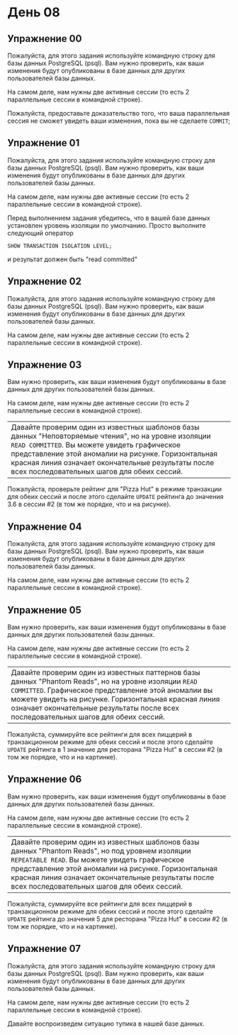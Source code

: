 # День 08

## Упражнение 00 

Пожалуйста, для этого задания используйте командную строку для базы данных PostgreSQL (psql). Вам нужно проверить, как ваши изменения будут опубликованы в базе данных для других пользователей базы данных. 

На самом деле, нам нужны две активные сессии (то есть 2 параллельные сессии в командной строке). 

Пожалуйста, предоставьте доказательство того, что ваша параллельная сессия не сможет увидеть ваши изменения, пока вы не сделаете `COMMIT`;


## Упражнение 01 

Пожалуйста, для этого задания используйте командную строку для базы данных PostgreSQL (psql). Вам нужно проверить, как ваши изменения будут опубликованы в базе данных для других пользователей базы данных. 

На самом деле, нам нужны две активные сессии (то есть 2 параллельные сессии в командной строке). 

Перед выполнением задания убедитесь, что в вашей базе данных установлен уровень изоляции по умолчанию. Просто выполните следующий оператор

`SHOW TRANSACTION ISOLATION LEVEL;`

и результат должен быть "read committed"


## Упражнение 02

Пожалуйста, для этого задания используйте командную строку для базы данных PostgreSQL (psql). Вам нужно проверить, как ваши изменения будут опубликованы в базе данных для других пользователей базы данных. 

На самом деле, нам нужны две активные сессии (то есть 2 параллельные сессии в командной строке).


## Упражнение 03

Вам нужно проверить, как ваши изменения будут опубликованы в базе данных для других пользователей базы данных. 

На самом деле, нам нужны две активные сессии (то есть 2 параллельные сессии в командной строке). 

| | |
| ------ | ------ |
| Давайте проверим один из известных шаблонов базы данных "Неповторяемые чтения", но на уровне изоляции `READ COMMITTED`. Вы можете увидеть графическое представление этой аномалии на рисунке. Горизонтальная красная линия означает окончательные результаты после всех последовательных шагов для обеих сессий. 

Пожалуйста, проверьте рейтинг для "Pizza Hut" в режиме транзакции для обеих сессий и после этого сделайте `UPDATE` рейтинга до значения 3.6 в сессии #2 (в том же порядке, что и на рисунке). 


## Упражнение 04 

Пожалуйста, для этого задания используйте командную строку для базы данных PostgreSQL (psql). Вам нужно проверить, как ваши изменения будут опубликованы в базе данных для других пользователей базы данных. 

На самом деле, нам нужны две активные сессии (то есть 2 параллельные сессии в командной строке).


## Упражнение 05

Вам нужно проверить, как ваши изменения будут опубликованы в базе данных для других пользователей базы данных. 

На самом деле, нам нужны две активные сессии (то есть 2 параллельные сессии в командной строке).

| | |
| ------ | ------ |
| Давайте проверим один из известных паттернов базы данных "Phantom Reads", но на уровне изоляции `READ COMMITTED`. Графическое представление этой аномалии вы можете увидеть на рисунке. Горизонтальная красная линия означает окончательные результаты после всех последовательных шагов для обеих сессий. 

Пожалуйста, суммируйте все рейтинги для всех пиццерий в транзакционном режиме для обеих сессий и после этого сделайте `UPDATE` рейтинга в 1 значение для ресторана "Pizza Hut" в сессии #2 (в том же порядке, что и на картинке). 


## Упражнение 06

Вам нужно проверить, как ваши изменения будут опубликованы в базе данных для других пользователей базы данных. 

На самом деле, нам нужны две активные сессии (то есть 2 параллельные сессии в командной строке).

| | |
| ------ | ------ |
| Давайте проверим один из известных шаблонов базы данных "Phantom Reads", но под уровнем изоляции `REPEATABLE READ`. Вы можете увидеть графическое представление этой аномалии на рисунке. Горизонтальная красная линия означает окончательные результаты после всех последовательных шагов для обеих сессий.

Пожалуйста, суммируйте все рейтинги для всех пиццерий в транзакционном режиме для обеих сессий и после этого сделайте `UPDATE` рейтинга до значения 5 для ресторана "Pizza Hut" в сессии #2 (в том же порядке, что и на картинке). 


## Упражнение 07

Пожалуйста, для этого задания используйте командную строку для базы данных PostgreSQL (psql). Вам нужно проверить, как ваши изменения будут опубликованы в базе данных для других пользователей базы данных. 

На самом деле, нам нужны две активные сессии (то есть 2 параллельные сессии в командной строке). 

Давайте воспроизведем ситуацию тупика в нашей базе данных. 




